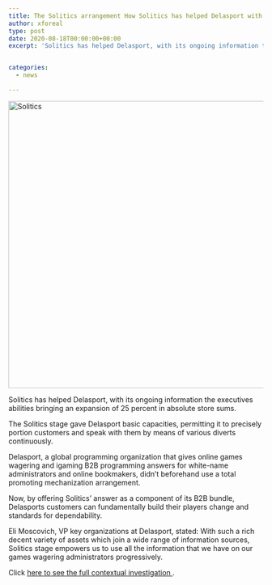 ```yaml
---
title: The Solitics arrangement How Solitics has helped Delasport with ongoing data
author: xforeal 
type: post
date: 2020-08-18T00:00:00+00:00
excerpt: 'Solitics has helped Delasport, with its ongoing information the board abilities bringing an expansion of 25 percent in all out store amounts '


categories:
  - news

---
```

<div class="post-meta">
  <div class="row" />
</div>

<div class="post-content" id="post-content">
  <p class="post">
    <img loading="lazy" alt="Solitics " class="border" height="568" src="https://www.intergameonline.com/uploads/images/posts/Solitics_45c48c.png" style="font-size: 14px;" width="1000" />
  </p>
  
  <p class="post">
    Solitics has helped Delasport, with its ongoing information the executives abilities bringing an expansion of 25 percent in absolute store sums.
  </p>
  
  <p>
    The Solitics stage gave Delasport basic capacities, permitting it to precisely portion customers and speak with them by means of various diverts continuously.
  </p>
  
  <p>
    Delasport, a global programming organization that gives online games wagering and igaming B2B programming answers for white-name administrators and online bookmakers, didn&#8217;t beforehand use a total promoting mechanization arrangement.
  </p>
  
  <p>
    Now, by offering Solitics&#8217; answer as a component of its B2B bundle, Delasports customers can fundamentally build their players change and standards for dependability.
  </p>
  
  <p>
    Eli Moscovich, VP key organizations at Delasport, stated: With such a rich decent variety of assets which join a wide range of information sources, Solitics stage empowers us to use all the information that we have on our games wagering administrators progressively.
  </p>
  
  <p>
    Click <a href="#">here to see the full contextual investigation </a>.
  </p>
</div>